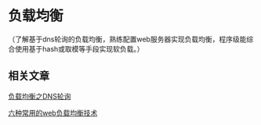 # 负载均衡

（了解基于dns轮询的负载均衡，熟练配置web服务器实现负载均衡，程序级能综合使用基于hash或取模等手段实现软负载。）

## 相关文章

[负载均衡之DNS轮询](https://blog.csdn.net/u013697959/article/details/79152421)

[六种常用的web负载均衡技术](https://blog.csdn.net/wt725/article/details/58580315)